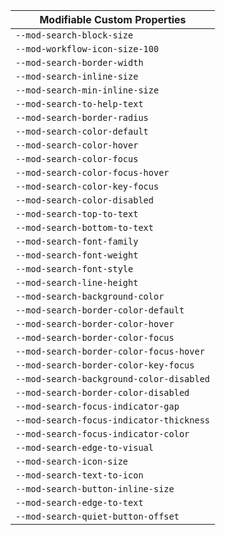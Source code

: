 | Modifiable Custom Properties |
| --- |
|`--mod-search-block-size`|
|`--mod-workflow-icon-size-100`|
|`--mod-search-border-width`|
|`--mod-search-inline-size`|
|`--mod-search-min-inline-size`|
|`--mod-search-to-help-text`|
|`--mod-search-border-radius`|
|`--mod-search-color-default`|
|`--mod-search-color-hover`|
|`--mod-search-color-focus`|
|`--mod-search-color-focus-hover`|
|`--mod-search-color-key-focus`|
|`--mod-search-color-disabled`|
|`--mod-search-top-to-text`|
|`--mod-search-bottom-to-text`|
|`--mod-search-font-family`|
|`--mod-search-font-weight`|
|`--mod-search-font-style`|
|`--mod-search-line-height`|
|`--mod-search-background-color`|
|`--mod-search-border-color-default`|
|`--mod-search-border-color-hover`|
|`--mod-search-border-color-focus`|
|`--mod-search-border-color-focus-hover`|
|`--mod-search-border-color-key-focus`|
|`--mod-search-background-color-disabled`|
|`--mod-search-border-color-disabled`|
|`--mod-search-focus-indicator-gap`|
|`--mod-search-focus-indicator-thickness`|
|`--mod-search-focus-indicator-color`|
|`--mod-search-edge-to-visual`|
|`--mod-search-icon-size`|
|`--mod-search-text-to-icon`|
|`--mod-search-button-inline-size`|
|`--mod-search-edge-to-text`|
|`--mod-search-quiet-button-offset`|